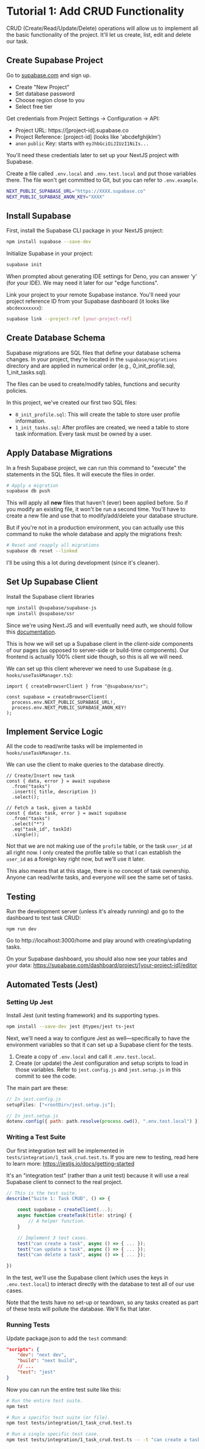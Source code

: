 # Tutorial 1: Add CRUD Functionality

CRUD (Create/Read/Update/Delete) operations will allow us to implement all the basic functionality of the project. It'll let us create, list, edit and delete our task.

## Create Supabase Project

Go to [supabase.com](supabase.com) and sign up.

- Create "New Project"
- Set database password
- Choose region close to you
- Select free tier

Get credentials from Project Settings → Configuration → API:

- Project URL: https://[project-id].supabase.co
- Project Reference: [project-id] (looks like 'abcdefghijklm')
- `anon` `public` Key: starts with `eyJhbGciOiJIUzI1NiIs...`

You'll need these credentials later to set up your NextJS project with Supabase.

Create a file called `.env.local` and `.env.test.local` and put those variables there. The file won't get committed to Git, but you can refer to `.env.example`.

```sh
NEXT_PUBLIC_SUPABASE_URL="https://XXXX.supabase.co"
NEXT_PUBLIC_SUPABASE_ANON_KEY="XXXX"
```

## Install Supabase

First, install the Supabase CLI package in your NextJS project:

```bash
npm install supabase --save-dev
```

Initialize Supabase in your project:

```bash
supabase init
```

When prompted about generating IDE settings for Deno, you can answer 'y' (for your IDE). We may need it later for our "edge functions".

Link your project to your remote Supabase instance. You'll need your project reference ID from your Supabase dashboard (it looks like `abcdexxxxxxx`):

```bash
supabase link --project-ref [your-project-ref]
```

## Create Database Schema

Supabase migrations are SQL files that define your database schema changes. In your project, they're located in the `supabase/migrations` directory and are applied in numerical order (e.g., 0_init_profile.sql, 1_init_tasks.sql).

The files can be used to create/modify tables, functions and security policies.

In this project, we've created our first two SQL files:

- `0_init_profile.sql`: This will create the table to store user profile information.
- `1_init_tasks.sql`: After profiles are created, we need a table to store task information. Every task must be owned by a user.

## Apply Database Migrations

In a fresh Supabase project, we can run this command to "execute" the statements in the SQL files. It will execute the files in order.

```sh
# Apply a migration
supabase db push
```

This will apply all **new** files that haven't (ever) been applied before. So if you modify an existing file, it won't be run a second time. You'll have to create a new file and use that to modify/add/delete your database structure.

But if you're not in a production environment, you can actually use this command to nuke the whole database and apply the migrations fresh:

```sh
# Reset and reapply all migrations
supabase db reset --linked
```

I'll be using this a lot during development (since it's cleaner).

## Set Up Supabase Client

Install the Supabase client libraries

```sh
npm install @supabase/supabase-js
npm install @supabase/ssr
```

Since we're using Next.JS and will eventually need auth, we should follow this [documentation](https://supabase.com/docs/guides/auth/server-side/nextjs?router=pages).

This is how we will set up a Supabase client in the _client-side_ components of our pages (as opposed to server-side or build-time components). Our frontend is actually 100% client side though, so this is all we will need.

We can set up this client wherever we need to use Supabase (e.g. `hooks/useTaskManager.ts`):

```tsx
import { createBrowserClient } from "@supabase/ssr";

const supabase = createBrowserClient(
  process.env.NEXT_PUBLIC_SUPABASE_URL!,
  process.env.NEXT_PUBLIC_SUPABASE_ANON_KEY!
);
```

## Implement Service Logic

All the code to read/write tasks will be implemented in `hooks/useTaskManager.ts`.

We can use the client to make queries to the database directly.

```tsx
// Create/Insert new task
const { data, error } = await supabase
  .from("tasks")
  .insert({ title, description })
  .select();
```

```tsx
// Fetch a task, given a taskId
const { data: task, error } = await supabase
  .from("tasks")
  .select("*")
  .eq("task_id", taskId)
  .single();
```

Not that we are not making use of the `profile` table, or the task `user_id` at all right now. I only created the profile table so that I can establish the `user_id` as a foreign key right now, but we'll use it later.

This also means that at this stage, there is no concept of task ownership. Anyone can read/write tasks, and everyone will see the same set of tasks.

## Testing

Run the development server (unless it's already running) and go to the dashboard to test task CRUD:

```
npm run dev
```

Go to http://localhost:3000/home and play around with creating/updating tasks.

On your Supabase dashboard, you should also now see your tables and your data: https://supabase.com/dashboard/project/[your-project-id]/editor

## Automated Tests (Jest)

### Setting Up Jest

Install Jest (unit testing framework) and its supporting types.

```sh
npm install --save-dev jest @types/jest ts-jest
```

Next, we'll need a way to configure Jest as well—specifically to have the environment variables so that it can set up a Supabase client for the tests.

1. Create a copy of `.env.local` and call it `.env.test.local`.
2. Create (or update) the Jest configuration and setup scripts to load in those variables. Refer to `jest.config.js` and `jest.setup.js` in this commit to see the code.

The main part are these:

```js
// In jest.config.js
setupFiles: ["<rootDir>/jest.setup.js"];

// In jest.setup.js
dotenv.config({ path: path.resolve(process.cwd(), ".env.test.local") });
```

### Writing a Test Suite

Our first integration test will be implemented in `tests/integration/1_task_crud.test.ts`. If you are new to testing, read here to learn more: https://jestjs.io/docs/getting-started

It's an "integration test" (rather than a unit test) because it will use a real Supabase client to connect to the real project.

```js
// This is the test suite.
describe("Suite 1: Task CRUD", () => {

    const supabase = createClient(...);
    async function createTask(title: string) {
        // A helper function.
    }

    // Implement 3 test cases.
    test("can create a task", async () => { ... });
    test("can update a task", async () => { ... });
    test("can delete a task", async () => { ... });

})
```

In the test, we'll use the Supabase client (which uses the keys in `.env.test.local`) to interact directly with the database to test all of our use cases.

Note that the tests have no set-up or teardown, so any tasks created as part of these tests will pollute the database. We'll fix that later.

### Running Tests

Update package.json to add the `test` command:

```json
"scripts": {
    "dev": "next dev",
    "build": "next build",
    // ...
    "test": "jest"
}
```

Now you can run the entire test suite like this:

```sh
# Run the entire test suite.
npm test
```

```sh
# Run a specific test suite (or file).
npm test tests/integration/1_task_crud.test.ts
```

```sh
# Run a single specific test case.
npm test tests/integration/1_task_crud.test.ts -- -t "can create a task"
```

